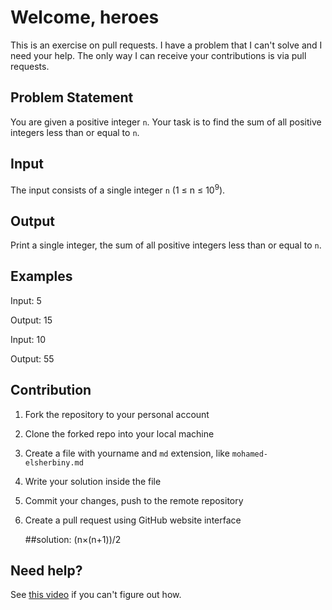 # Welcome, heroes

This is an exercise on pull requests. I have a problem that I can't solve and I need your help. The only way I can receive your contributions is via pull requests.

## Problem Statement

You are given a positive integer `n`. Your task is to find the sum of all positive integers less than or equal to `n`.

## Input

The input consists of a single integer `n` (1 ≤ n ≤ 10<sup>9</sup>).

## Output

Print a single integer, the sum of all positive integers less than or equal to `n`.

## Examples

Input:
5

Output:
15

Input:
10

Output:
55


## Contribution

1. Fork the repository to your personal account
2. Clone the forked repo into your local machine
3. Create a file with yourname and `md` extension, like `mohamed-elsherbiny.md`
4. Write your solution inside the file
5. Commit your changes, push to the remote repository
6. Create a pull request using GitHub website interface

   ##solution:
(n×(n+1))/2

## Need help?

See [this video](https://www.youtube.com/watch?v=n43bagVuJPU) if you can't figure out how.
